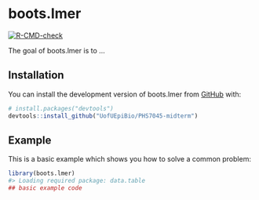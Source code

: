 
# boots.lmer

<!-- badges: start -->

[![R-CMD-check](https://github.com/hyejung0/PHS7045-midterm/actions/workflows/R-CMD-check.yaml/badge.svg)](https://github.com/hyejung0/PHS7045-midterm/actions/workflows/R-CMD-check.yaml)
<!-- badges: end -->

The goal of boots.lmer is to …

## Installation

You can install the development version of boots.lmer from
[GitHub](https://github.com/) with:

``` r
# install.packages("devtools")
devtools::install_github("UofUEpiBio/PHS7045-midterm")
```

## Example

This is a basic example which shows you how to solve a common problem:

``` r
library(boots.lmer)
#> Loading required package: data.table
## basic example code
```
